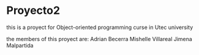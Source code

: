# Proyecto2
this is a proyect for Object-oriented programming curse in Utec university

the members of this proyect are: 
Adrian Becerra
Mishelle Villareal
Jimena Malpartida
